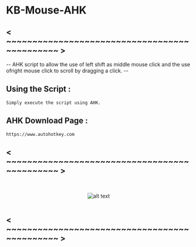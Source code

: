 # KB-Mouse-AHK

## < ~~~~~~~~~~~~~~~~~~~~~~~~~~~~~~~~~~~~~~~~~~~~~ >

-- AHK script to allow the use of left shift as middle mouse click and the use ofright mouse click to scroll by dragging a click. --

## Using the Script : 

	Simply execute the script using AHK. 

## AHK Download Page : 

	https://www.autohotkey.com

## < ~~~~~~~~~~~~~~~~~~~~~~~~~~~~~~~~~~~~~~~~~~~~~ >

<br>

<div style="display: flex; flex-direction: row; align-items: center; justify-content: center;">
	

![alt text][logo]

[logo]: https://github.com/sp0res/KB-Mouse-AHK/blob/ff9ee79a3827a613bb961d762ade7eaa1f1dd171/image-removebg-preview.png "ooh elden ring"
 
</div>

## < ~~~~~~~~~~~~~~~~~~~~~~~~~~~~~~~~~~~~~~~~~~~~~ >
